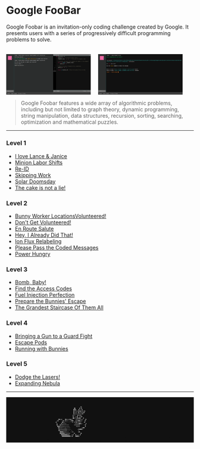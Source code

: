 # Google FooBar

Google Foobar is an invitation-only coding challenge created by Google. 
It presents users with a series of progressively difficult 
programming problems to solve. 
<br><br>
<p style="display: flex;">
    <img src="img/foobar-1.png" style="width:45%; margin-right:20px;" alt=""/>
    <img src="img/foobar-2.png" style="width:45%;" alt=""/>
</p>

> Google Foobar features a wide array of algorithmic problems, 
> including but not limited to graph theory, dynamic programming, 
> string manipulation, data structures, recursion, sorting, 
> searching, optimization and mathematical puzzles.

----

### Level 1
- [I love Lance & Janice](level-1/i-love-lance-and-janice)
- [Minion Labor Shifts](level-1/minion-labor-shifts)
- [Re-ID](level-1/re-id)
- [Skipping Work](level-1/skipping-work)
- [Solar Doomsday](level-1/solar-doomsday)
- [The cake is not a lie!](level-1/the-cake-is-not-a-lie)

### Level 2
- [Bunny Worker LocationsVolunteered!](level-2/bunny-worker-locations)
- [Don't Get Volunteered!](level-2/dont-get-volunteered)
- [En Route Salute](level-2/en-route-salute)
- [Hey, I Already Did That!](level-2/hey-i-already-did-that)
- [Ion Flux Relabeling](level-2/ion-flux-relabeling)
- [Please Pass the Coded Messages](level-2/please-pass-the-coded-messages)
- [Power Hungry](level-2/power-hungry)

### Level 3
- [Bomb, Baby!](level-3/bomb-baby)
- [Find the Access Codes](level-3/find-the-access-codes)
- [Fuel Injection Perfection](level-3/fuel-injection-perfection)
- [Prepare the Bunnies' Escape](level-3/prepare-the-bunnies-escape)
- [The Grandest Staircase Of Them All](level-3/the-grandest-staircase-of-them-all)

### Level 4
- [Bringing a Gun to a Guard Fight](level-4/bringing-a-gun-to-a-guard-fight)
- [Escape Pods](level-4/escape-pods)
- [Running with Bunnies](level-4/running-with-bunnies)

### Level 5
- [Dodge the Lasers!](level-5/dodge-the-lasers)
- [Expanding Nebula](level-5/expanding-nebula)

----

<p style="text-align:left">
  <img src="img/foobar-bunny.gif" alt=""/>
</p>